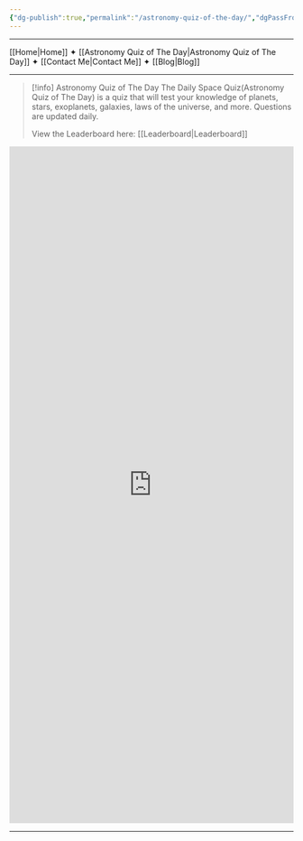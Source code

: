 ```yaml
---
{"dg-publish":true,"permalink":"/astronomy-quiz-of-the-day/","dgPassFrontmatter":true,"noteIcon":"","created":"","updated":""}
---
```


-----

[[Home\|Home]] ✦ [[Astronomy Quiz of The Day\|Astronomy Quiz of The Day]] ✦ [[Contact Me\|Contact Me]] ✦ [[Blog\|Blog]]

-----
> [!info] Astronomy Quiz of The Day
> The Daily Space Quiz(Astronomy Quiz of The Day) is a quiz that will test your knowledge of planets, stars, exoplanets, galaxies, laws of the universe, and more. Questions are updated daily.
> 
> View the Leaderboard here: [[Leaderboard\|Leaderboard]]






<iframe style="border:none;width:100%;" height="1200px" src="https://opnform.com/forms/astronomy-quiz-of-the-day"></iframe>

-----




